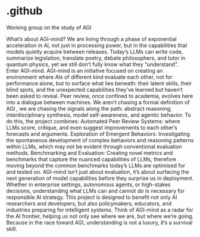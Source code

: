 # .github
Working group on the study of AGI

What’s about AGI-mind?
We are living through a phase of exponential acceleration in AI, not just in processing power, but in the capabilities that models quietly acquire between releases. Today’s LLMs can write code, summarize legislation, translate poetry, debate philosophers, and tutor in quantum physics, yet we still don’t fully know what they “understand”. 
Enter AGI-mind.
AGI-mind is an initiative focused on creating an environment where AIs of different kind evaluate each other, not for performance alone, but to surface what lies beneath: their latent skills, their blind spots, and the unexpected capabilities they’ve learned but haven’t been asked to reveal. Peer review, once confined to academia, evolves here into a dialogue between machines.
We aren’t chasing a formal definition of AGI , we are chasing the signals along the path: abstract reasoning, interdisciplinary synthesis, model self-awareness, and agentic behavior. To do this, the project combines:
Automated Peer Review Systems: where LLMs score, critique, and even suggest improvements to each other’s forecasts and arguments.
Exploration of Emergent Behaviors: Investigating the spontaneous development of complex behaviors and reasoning patterns within LLMs, which may not be evident through conventional evaluation methods.
Benchmarking and Evaluation: Creating novel metrics and benchmarks that capture the nuanced capabilities of LLMs, therefore moving beyond the common benchmarks today’s LLMs are optimised for and tested on.
AGI-mind isn’t just about evaluation, it’s about surfacing the next generation of model capabilities before they surprise us in deployment. Whether in enterprise settings, autonomous agents, or high-stakes decisions, understanding what LLMs can and cannot do is necessary for responsible AI strategy.
This project is designed to benefit not only AI researchers and developers, but also policymakers, educators, and industries preparing for intelligent systems. Think of AGI-mind as a radar for the AI frontier, helping us not only see where we are, but where we’re going. Because in the race toward AGI, understanding is not a luxury, it’s a survival skill.
